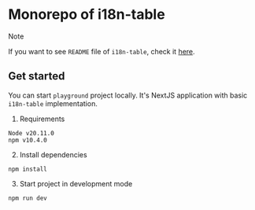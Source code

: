 # Monorepo of i18n-table

> [!Note]
> If you want to see `README` file of `i18n-table`, check it [here](./README.md).

## Get started

You can start `playground` project locally. It's NextJS application with basic `i18n-table` implementation.

1. Requirements

```
Node v20.11.0
npm v10.4.0
```

2. Install dependencies

```
npm install
```

3. Start project in development mode

```sh
npm run dev
```
